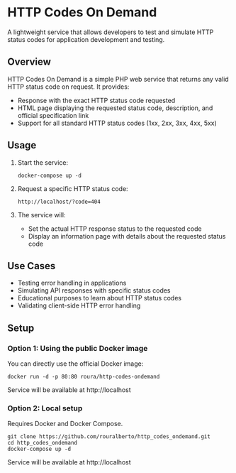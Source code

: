 # HTTP Codes On Demand

A lightweight service that allows developers to test and simulate HTTP status codes for application development and testing.

## Overview

HTTP Codes On Demand is a simple PHP web service that returns any valid HTTP status code on request. It provides:

- Response with the exact HTTP status code requested
- HTML page displaying the requested status code, description, and official specification link
- Support for all standard HTTP status codes (1xx, 2xx, 3xx, 4xx, 5xx)

## Usage

1. Start the service:
   ```
   docker-compose up -d
   ```

2. Request a specific HTTP status code:
   ```
   http://localhost/?code=404
   ```

3. The service will:
   - Set the actual HTTP response status to the requested code
   - Display an information page with details about the requested status code

## Use Cases

- Testing error handling in applications
- Simulating API responses with specific status codes
- Educational purposes to learn about HTTP status codes
- Validating client-side HTTP error handling

## Setup

### Option 1: Using the public Docker image

You can directly use the official Docker image:

```
docker run -d -p 80:80 roura/http-codes-ondemand
```

Service will be available at http://localhost

### Option 2: Local setup

Requires Docker and Docker Compose.

```
git clone https://github.com/rouralberto/http_codes_ondemand.git
cd http_codes_ondemand
docker-compose up -d
```

Service will be available at http://localhost
